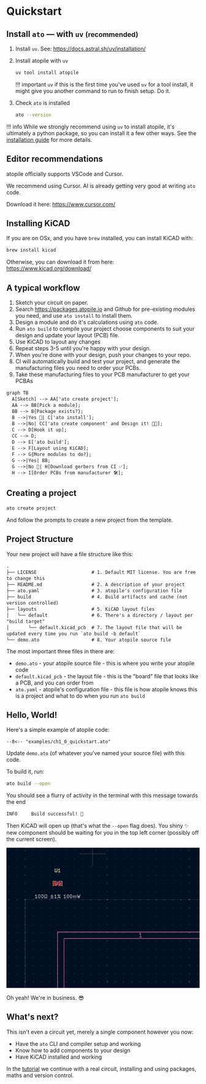 # Quickstart

## Install `ato` — with `uv` <small>(recommended)</small>


1. Install `uv`. See: https://docs.astral.sh/uv/installation/

2. Install atopile with `uv`

    ``` sh
    uv tool install atopile
    ```

    !!! important
        `uv` if this is the first time you've used `uv` for a tool install, it might give you another command to run to finish setup.
        Do it.

4. Check `ato` is installed

    ``` sh
    ato --version
    ```

!!! info
    While we strongly recommend using `uv` to install atopile, it's ultimately a python package, so you can install it a few other ways.
    See the [installation guide](installation.md) for more details.


## Editor recommendations

atopile officially supports VSCode and Cursor.

We recommend using Cursor. AI is already getting very good at writing `ato` code.

Download it here: https://www.cursor.com/


## Installing KiCAD

If you are on OSx, and you have `brew` installed, you can install KiCAD with:

``` sh
brew install kicad
```

Otherwise, you can download it from here: https://www.kicad.org/download/


## A typical workflow

1. Sketch your circuit on paper.
2. Search https://packages.atopile.io and Github for pre-existing modules you need, and use `ato install` to install them.
3. Design a module and do it's calculations using `ato` code.
4. Run `ato build` to compile your project choose components to suit your design and update your layout (PCB) file.
5. Use KiCAD to layout any changes
6. Repeat steps 3-5 until you're happy with your design.
7. When you're done with your design, push your changes to your repo.
8. CI will automatically build and test your project, and generate the manufacturing files you need to order your PCBs.
9. Take these manufacturing files to your PCB manufacturer to get your PCBAs

``` mermaid
graph TB
  A[Sketch] --> AA['ato create project'];
  AA --> BB[Pick a module];
  BB --> B{Package exists?};
  B -->|Yes 🥳| C['ato install'];
  B -->|No| CC['ato create component' and Design it! 👨‍💻];
  C --> D[Hook it up];
  CC --> D;
  D --> E['ato build'];
  E --> F[Layout using KiCAD];
  F --> G{More modules to do?};
  G -->|Yes| BB;
  G -->|No 🎉| H[Download gerbers from CI ✅];
  H --> I[Order PCBs from manufacturer 🛠️];
```

## Creating a project

```sh
ato create project
```

And follow the prompts to create a new project from the template.

## Project Structure

Your new project will have a file structure like this:

```
.
├── LICENSE                    # 1. Default MIT license. You are free to change this
├── README.md                  # 2. A description of your project
├── ato.yaml                   # 3. atopile's configuration file
├── build                      # 4. Build artifacts and cache (not version controlled)
├── layouts                    # 5. KiCAD layout files
│   └── default                # 6. There's a directory / layout per "build target"
│       └── default.kicad_pcb  # 7. The layout file that will be updated every time you run `ato build -b default`
└── demo.ato                   # 8. Your atopile source file
```

The most important three files in there are:

- `demo.ato` - your atopile source file - this is where you write your atopile code
- `default.kicad_pcb` - the layout file - this is the "board" file that looks like a PCB, and you can order from
- `ato.yaml` - atopile's configuration file - this file is how atopile knows this is a project and what to do when you run `ato build`


## Hello, World!

Here's a simple example of atopile code:

```ato
--8<-- "examples/ch1_0_quickstart.ato"
```

Update `demo.ato` (of whatever you've named your source file) with this code.

To build it, run:

```sh
ato build --open
```

You should see a flurry of activity in the terminal with this message towards the end

```sh
INFO     Build successful! 🚀
```

Then KiCAD will open up (that's what the `--open` flag does).
You shiny ✨ new  component should be waiting for you in the top left corner (possibly off the current screen).

![layout](assets/images/quickstart-layout.png)

Oh yeah! We're in business. 😎


## What's next?

This isn't even a circuit yet, merely a single component however you now:

- Have the `ato` CLI and compiler setup and working
- Know how to add components to your design
- Have KiCAD installed and working

In the [tutorial](tutorial.md) we continue with a real circuit, installing and using packages, maths and version control.
